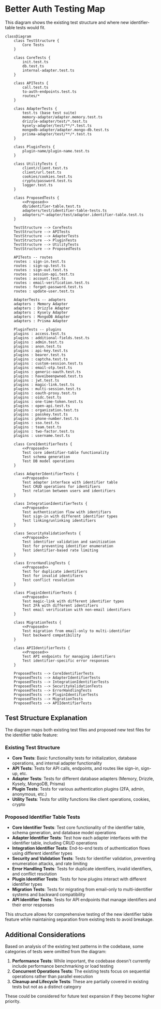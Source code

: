 # Better Auth Testing Map

This diagram shows the existing test structure and where new identifier-table tests would fit.

```mermaid
classDiagram
    class TestStructure {
        Core Tests
    }
    
    class CoreTests {
        init.test.ts
        db.test.ts
        internal-adapter.test.ts
    }
    
    class APITests {
        call.test.ts
        to-auth-endpoints.test.ts
        routes/*
    }
    
    class AdapterTests {
        test.ts (base test suite)
        memory-adapter/adapter.memory.test.ts
        drizzle-adapter/test/*.test.ts
        kysely-adapter/test/**/*.test.ts
        mongodb-adapter/adapter.mongo-db.test.ts
        prisma-adapter/test/**/*.test.ts
    }
    
    class PluginTests {
        plugin-name/plugin-name.test.ts
    }
    
    class UtilityTests {
        client/client.test.ts
        client/url.test.ts
        cookies/cookies.test.ts
        crypto/password.test.ts
        logger.test.ts
    }
    
    class ProposedTests {
        <<Proposed>>
        db/identifier-table.test.ts
        adapters/test/identifier-table-tests.ts
        adapters/*-adapter/test/adapter.identifier-table.test.ts
    }
    
    TestStructure --> CoreTests
    TestStructure --> APITests
    TestStructure --> AdapterTests
    TestStructure --> PluginTests
    TestStructure --> UtilityTests
    TestStructure --> ProposedTests
    
    APITests -- routes
    routes : sign-in.test.ts
    routes : sign-up.test.ts
    routes : sign-out.test.ts
    routes : session-api.test.ts
    routes : account.test.ts
    routes : email-verification.test.ts
    routes : forget-password.test.ts
    routes : update-user.test.ts
    
    AdapterTests -- adapters
    adapters : Memory Adapter
    adapters : Drizzle Adapter
    adapters : Kysely Adapter
    adapters : MongoDB Adapter
    adapters : Prisma Adapter
    
    PluginTests -- plugins
    plugins : access.test.ts
    plugins : additional-fields.test.ts
    plugins : admin.test.ts
    plugins : anon.test.ts
    plugins : api-key.test.ts
    plugins : bearer.test.ts
    plugins : captcha.test.ts
    plugins : custom-session.test.ts
    plugins : email-otp.test.ts
    plugins : generic-oauth.test.ts
    plugins : haveibeenpwned.test.ts
    plugins : jwt.test.ts
    plugins : magic-link.test.ts
    plugins : multi-session.test.ts
    plugins : oauth-proxy.test.ts
    plugins : oidc.test.ts
    plugins : one-time-token.test.ts
    plugins : open-api.test.ts
    plugins : organization.test.ts
    plugins : passkey.test.ts
    plugins : phone-number.test.ts
    plugins : sso.test.ts
    plugins : team.test.ts
    plugins : two-factor.test.ts
    plugins : username.test.ts
    
    class CoreIdentifierTests {
        <<Proposed>>
        Test core identifier-table functionality
        Test schema generation
        Test DB model operations
    }
    
    class AdapterIdentifierTests {
        <<Proposed>>
        Test adapter interface with identifier table
        Test CRUD operations for identifiers
        Test relation between users and identifiers
    }
    
    class IntegrationIdentifierTests {
        <<Proposed>>
        Test authentication flow with identifiers
        Test sign-in with different identifier types
        Test linking/unlinking identifiers
    }
    
    class SecurityValidationTests {
        <<Proposed>>
        Test identifier validation and sanitization
        Test for preventing identifier enumeration
        Test identifier-based rate limiting
    }
    
    class ErrorHandlingTests {
        <<Proposed>>
        Test for duplicate identifiers
        Test for invalid identifiers
        Test conflict resolution
    }
    
    class PluginIdentifierTests {
        <<Proposed>>
        Test magic-link with different identifier types
        Test 2FA with different identifiers
        Test email verification with non-email identifiers
    }
    
    class MigrationTests {
        <<Proposed>>
        Test migration from email-only to multi-identifier
        Test backward compatibility
    }
    
    class APIIdentifierTests {
        <<Proposed>>
        Test API endpoints for managing identifiers
        Test identifier-specific error responses
    }
    
    ProposedTests --> CoreIdentifierTests
    ProposedTests --> AdapterIdentifierTests
    ProposedTests --> IntegrationIdentifierTests
    ProposedTests --> SecurityValidationTests
    ProposedTests --> ErrorHandlingTests
    ProposedTests --> PluginIdentifierTests
    ProposedTests --> MigrationTests
    ProposedTests --> APIIdentifierTests
```

## Test Structure Explanation

The diagram maps both existing test files and proposed new test files for the identifier table feature:

### Existing Test Structure
- **Core Tests**: Basic functionality tests for initialization, database operations, and internal adapter functionality
- **API Tests**: Tests for API calls, endpoints, and routes like sign-in, sign-up, etc.
- **Adapter Tests**: Tests for different database adapters (Memory, Drizzle, Kysely, MongoDB, Prisma)
- **Plugin Tests**: Tests for various authentication plugins (2FA, admin, anonymous, etc.)
- **Utility Tests**: Tests for utility functions like client operations, cookies, crypto

### Proposed Identifier Table Tests
- **Core Identifier Tests**: Test core functionality of the identifier table, schema generation, and database model operations
- **Adapter Identifier Tests**: Test how each adapter interfaces with the identifier table, including CRUD operations
- **Integration Identifier Tests**: End-to-end tests of authentication flows using different identifier types
- **Security and Validation Tests**: Tests for identifier validation, preventing enumeration attacks, and rate limiting
- **Error Handling Tests**: Tests for duplicate identifiers, invalid identifiers, and conflict resolution
- **Plugin Identifier Tests**: Tests for how plugins interact with different identifier types
- **Migration Tests**: Tests for migrating from email-only to multi-identifier systems and backward compatibility
- **API Identifier Tests**: Tests for API endpoints that manage identifiers and their error responses

This structure allows for comprehensive testing of the new identifier table feature while maintaining separation from existing tests to avoid breakage.

## Additional Considerations

Based on analysis of the existing test patterns in the codebase, some categories of tests were omitted from the diagram:

1. **Performance Tests**: While important, the codebase doesn't currently include performance benchmarking or load testing
2. **Concurrent Operations Tests**: The existing tests focus on sequential operations rather than parallel execution
3. **Cleanup and Lifecycle Tests**: These are partially covered in existing tests but not as a distinct category

These could be considered for future test expansion if they become higher priority.
